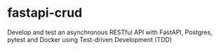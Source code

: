 # fastapi-crud
Develop and test an asynchronous RESTful API with FastAPI, Postgres, pytest and Docker using Test-driven Development (TDD)
